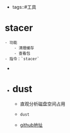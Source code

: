 - tags::#工具
# stacer
	- 功能
		- 清理缓存
		- 查看包
	- 指令：`stacer`
-
- # dust
	- 直观分析磁盘空间占用
	- ```bash
	  dust
	  ```
	- [github地址](https://github.com/bootandy/dust/releases/)